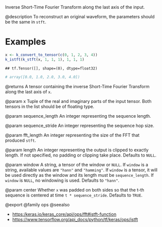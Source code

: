 Inverse Short-Time Fourier Transform along the last axis of the input.

@description
To reconstruct an original waveform, the parameters should be the same in
`stft`.

# Examples

```r
x <- k_convert_to_tensor(c(0, 1, 2, 3, 4))
k_istft(k_stft(x, 1, 1, 1), 1, 1, 1)
```

```
## tf.Tensor([], shape=(0), dtype=float32)
```

```r
# array([0.0, 1.0, 2.0, 3.0, 4.0])
```

@returns
A tensor containing the inverse Short-Time Fourier Transform along the
last axis of `x`.

@param x
Tuple of the real and imaginary parts of the input tensor. Both
tensors in the list should be of floating type.

@param sequence_length
An integer representing the sequence length.

@param sequence_stride
An integer representing the sequence hop size.

@param fft_length
An integer representing the size of the FFT that produced
`stft`.

@param length
An integer representing the output is clipped to exactly length.
If not specified, no padding or clipping take place. Defaults to
`NULL`.

@param window
A string, a tensor of the window or `NULL`. If `window` is a
string, available values are `"hann"` and `"hamming"`. If `window`
is a tensor, it will be used directly as the window and its length
must be `sequence_length`. If `window` is `NULL`, no windowing is
used. Defaults to `"hann"`.

@param center
Whether `x` was padded on both sides so that the t-th sequence
is centered at time `t * sequence_stride`. Defaults to `TRUE`.

@export
@family ops
@seealso
+ <https:/keras.io/keras_core/api/ops/fft#istft-function>
+ <https://www.tensorflow.org/api_docs/python/tf/keras/ops/istft>
